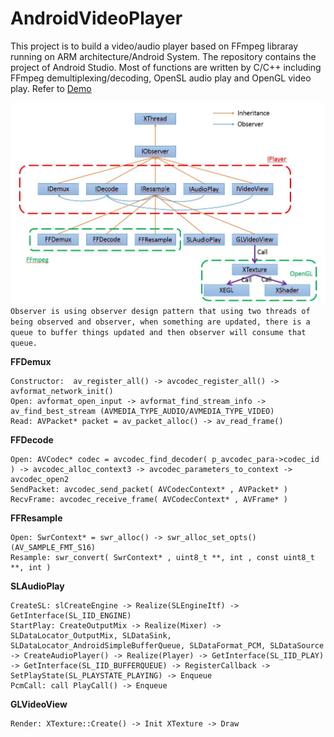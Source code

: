 # AndroidVideoPlayer

This project is to build a video/audio player based on FFmpeg libraray running on ARM architecture/Android System. The repository contains the project of Android Studio. Most of functions are written by C/C++ including FFmpeg demultiplexing/decoding, OpenSL audio play and OpenGL video play. Refer to [Demo](https://www.youtube.com/watch?v=8b6t6j8PdJ0])

![](https://github.com/lineagech/AndroidVideoPlayer/blob/master/BD.JPG)
`Observer is using observer design pattern that using two threads of being observed and observer, when something are updated, there is a queue to buffer things updated and then observer will consume that queue. `


**FFDemux**
```
Constructor:  av_register_all() -> avcodec_register_all() -> avformat_network_init()
Open: avformat_open_input -> avformat_find_stream_info -> av_find_best_stream (AVMEDIA_TYPE_AUDIO/AVMEDIA_TYPE_VIDEO)
Read: AVPacket* packet = av_packet_alloc() -> av_read_frame()
```

**FFDecode**
```
Open: AVCodec* codec = avcodec_find_decoder( p_avcodec_para->codec_id ) -> avcodec_alloc_context3 -> avcodec_parameters_to_context -> avcodec_open2
SendPacket: avcodec_send_packet( AVCodecContext* , AVPacket* )
RecvFrame: avcodec_receive_frame( AVCodecContext* , AVFrame* )
```

**FFResample**
```
Open: SwrContext* = swr_alloc() -> swr_alloc_set_opts() (AV_SAMPLE_FMT_S16)
Resample: swr_convert( SwrContext* , uint8_t **, int , const uint8_t **, int )
```

**SLAudioPlay**
```
CreateSL: slCreateEngine -> Realize(SLEngineItf) -> GetInterface(SL_IID_ENGINE)
StartPlay: CreateOutputMix -> Realize(Mixer) -> SLDataLocator_OutputMix, SLDataSink, SLDataLocator_AndroidSimpleBufferQueue, SLDataFormat_PCM, SLDataSource -> CreateAudioPlayer() -> Realize(Player) -> GetInterface(SL_IID_PLAY) -> GetInterface(SL_IID_BUFFERQUEUE) -> RegisterCallback -> SetPlayState(SL_PLAYSTATE_PLAYING) -> Enqueue
PcmCall: call PlayCall() -> Enqueue
```

**GLVideoView**
```
Render: XTexture::Create() -> Init XTexture -> Draw 
```


